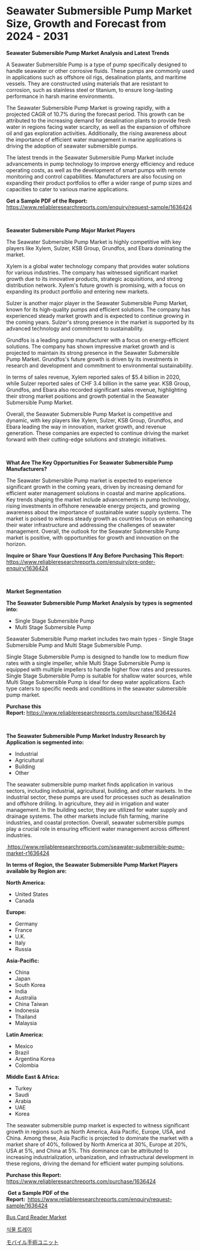 <p><h1>Seawater Submersible Pump Market Size, Growth and Forecast from 2024 - 2031</h1></p><p><strong>Seawater Submersible Pump Market Analysis and Latest Trends</strong></p>
<p><p>A Seawater Submersible Pump is a type of pump specifically designed to handle seawater or other corrosive fluids. These pumps are commonly used in applications such as offshore oil rigs, desalination plants, and maritime vessels. They are constructed using materials that are resistant to corrosion, such as stainless steel or titanium, to ensure long-lasting performance in harsh marine environments.</p><p>The Seawater Submersible Pump Market is growing rapidly, with a projected CAGR of 10.7% during the forecast period. This growth can be attributed to the increasing demand for desalination plants to provide fresh water in regions facing water scarcity, as well as the expansion of offshore oil and gas exploration activities. Additionally, the rising awareness about the importance of efficient water management in marine applications is driving the adoption of seawater submersible pumps.</p><p>The latest trends in the Seawater Submersible Pump Market include advancements in pump technology to improve energy efficiency and reduce operating costs, as well as the development of smart pumps with remote monitoring and control capabilities. Manufacturers are also focusing on expanding their product portfolios to offer a wider range of pump sizes and capacities to cater to various marine applications.</p></p>
<p><strong>Get a Sample PDF of the Report:&nbsp;</strong> <a href="https://www.reliableresearchreports.com/enquiry/request-sample/1636424">https://www.reliableresearchreports.com/enquiry/request-sample/1636424</a></p>
<p>&nbsp;</p>
<p><strong>Seawater Submersible Pump Major Market Players</strong></p>
<p><p>The Seawater Submersible Pump Market is highly competitive with key players like Xylem, Sulzer, KSB Group, Grundfos, and Ebara dominating the market. </p><p>Xylem is a global water technology company that provides water solutions for various industries. The company has witnessed significant market growth due to its innovative products, strategic acquisitions, and strong distribution network. Xylem's future growth is promising, with a focus on expanding its product portfolio and entering new markets.</p><p>Sulzer is another major player in the Seawater Submersible Pump Market, known for its high-quality pumps and efficient solutions. The company has experienced steady market growth and is expected to continue growing in the coming years. Sulzer's strong presence in the market is supported by its advanced technology and commitment to sustainability.</p><p>Grundfos is a leading pump manufacturer with a focus on energy-efficient solutions. The company has shown impressive market growth and is projected to maintain its strong presence in the Seawater Submersible Pump Market. Grundfos's future growth is driven by its investments in research and development and commitment to environmental sustainability.</p><p>In terms of sales revenue, Xylem reported sales of $5.4 billion in 2020, while Sulzer reported sales of CHF 3.4 billion in the same year. KSB Group, Grundfos, and Ebara also recorded significant sales revenue, highlighting their strong market positions and growth potential in the Seawater Submersible Pump Market.</p><p>Overall, the Seawater Submersible Pump Market is competitive and dynamic, with key players like Xylem, Sulzer, KSB Group, Grundfos, and Ebara leading the way in innovation, market growth, and revenue generation. These companies are expected to continue driving the market forward with their cutting-edge solutions and strategic initiatives.</p></p>
<p>&nbsp;</p>
<p><strong>What Are The Key Opportunities For Seawater Submersible Pump Manufacturers?</strong></p>
<p><p>The Seawater Submersible Pump market is expected to experience significant growth in the coming years, driven by increasing demand for efficient water management solutions in coastal and marine applications. Key trends shaping the market include advancements in pump technology, rising investments in offshore renewable energy projects, and growing awareness about the importance of sustainable water supply systems. The market is poised to witness steady growth as countries focus on enhancing their water infrastructure and addressing the challenges of seawater management. Overall, the outlook for the Seawater Submersible Pump market is positive, with opportunities for growth and innovation on the horizon.</p></p>
<p><strong>Inquire or Share Your Questions If Any Before Purchasing This Report:</strong> <a href="https://www.reliableresearchreports.com/enquiry/pre-order-enquiry/1636424">https://www.reliableresearchreports.com/enquiry/pre-order-enquiry/1636424</a></p>
<p>&nbsp;</p>
<p><strong>Market Segmentation</strong></p>
<p><strong>The Seawater Submersible Pump Market Analysis by types is segmented into:</strong></p>
<p><ul><li>Single Stage Submersible Pump</li><li>Multi Stage Submersible Pump</li></ul></p>
<p><p>Seawater Submersible Pump market includes two main types - Single Stage Submersible Pump and Multi Stage Submersible Pump. </p><p>Single Stage Submersible Pump is designed to handle low to medium flow rates with a single impeller, while Multi Stage Submersible Pump is equipped with multiple impellers to handle higher flow rates and pressures. Single Stage Submersible Pump is suitable for shallow water sources, while Multi Stage Submersible Pump is ideal for deep water applications. Each type caters to specific needs and conditions in the seawater submersible pump market.</p></p>
<p><strong>Purchase this Report:&nbsp;</strong><a href="https://www.reliableresearchreports.com/purchase/1636424">https://www.reliableresearchreports.com/purchase/1636424</a></p>
<p>&nbsp;</p>
<p><strong>The Seawater Submersible Pump Market Industry Research by Application is segmented into:</strong></p>
<p><ul><li>Industrial</li><li>Agricultural</li><li>Building</li><li>Other</li></ul></p>
<p><p>The seawater submersible pump market finds application in various sectors, including industrial, agricultural, building, and other markets. In the industrial sector, these pumps are used for processes such as desalination and offshore drilling. In agriculture, they aid in irrigation and water management. In the building sector, they are utilized for water supply and drainage systems. The other markets include fish farming, marine industries, and coastal protection. Overall, seawater submersible pumps play a crucial role in ensuring efficient water management across different industries.</p></p>
<p><a href="https://www.reliableresearchreports.com/seawater-submersible-pump-market-r1636424">&nbsp;https://www.reliableresearchreports.com/seawater-submersible-pump-market-r1636424</a></p>
<p><strong>In terms of Region, the Seawater Submersible Pump Market Players available by Region are:</strong></p>
<p>
    <p> <strong> North America: </strong>
        <ul>
            <li>United States</li>
            <li>Canada</li>
        </ul>
        </p> 
    <p> <strong> Europe: </strong>
        <ul>
            <li>Germany</li>
            <li>France</li>
            <li>U.K.</li>
            <li>Italy</li>
            <li>Russia</li>
        </ul>
        </p> 
    <p> <strong> Asia-Pacific: </strong>
        <ul>
            <li>China</li>
            <li>Japan</li>
            <li>South Korea</li>
            <li>India</li>
            <li>Australia</li>
            <li>China Taiwan</li>
            <li>Indonesia</li>
            <li>Thailand</li>
            <li>Malaysia</li>
        </ul>
        </p> 
    <p> <strong> Latin America: </strong>
        <ul>
            <li>Mexico</li>
            <li>Brazil</li>
            <li>Argentina Korea</li>
            <li>Colombia</li>
        </ul>
        </p> 
    <p> <strong> Middle East & Africa: </strong>
        <ul>
            <li>Turkey</li>
            <li>Saudi</li>
            <li>Arabia</li>
            <li>UAE</li>
            <li>Korea</li>
        </ul>
    </p>
    </p>
<p><p>The seawater submersible pump market is expected to witness significant growth in regions such as North America, Asia Pacific, Europe, USA, and China. Among these, Asia Pacific is projected to dominate the market with a market share of 40%, followed by North America at 30%, Europe at 20%, USA at 5%, and China at 5%. This dominance can be attributed to increasing industrialization, urbanization, and infrastructural development in these regions, driving the demand for efficient water pumping solutions.</p></p>
<p><strong>Purchase this Report: </strong><a href="https://www.reliableresearchreports.com/purchase/1636424">https://www.reliableresearchreports.com/purchase/1636424</a></p>
<p>&nbsp;<strong>Get a Sample PDF of the Report:&nbsp;&nbsp;</strong><a href="https://www.reliableresearchreports.com/enquiry/request-sample/1636424">https://www.reliableresearchreports.com/enquiry/request-sample/1636424</a></p>
<p><strong></strong></p>
<p><p><a href="https://github.com/FassouRP/Market-Research-Report-List-4/blob/main/bus-card-reader-market.md">Bus Card Reader Market</a></p><p><a href="https://github.com/mpodehpw07370073/Market-Research-Report-List-1/blob/main/632078925188.md">식물 트레이</a></p><p><a href="https://github.com/nxboeu02965442/Market-Research-Report-List-1/blob/main/944354427553.md">モバイル手術ユニット</a></p></p>